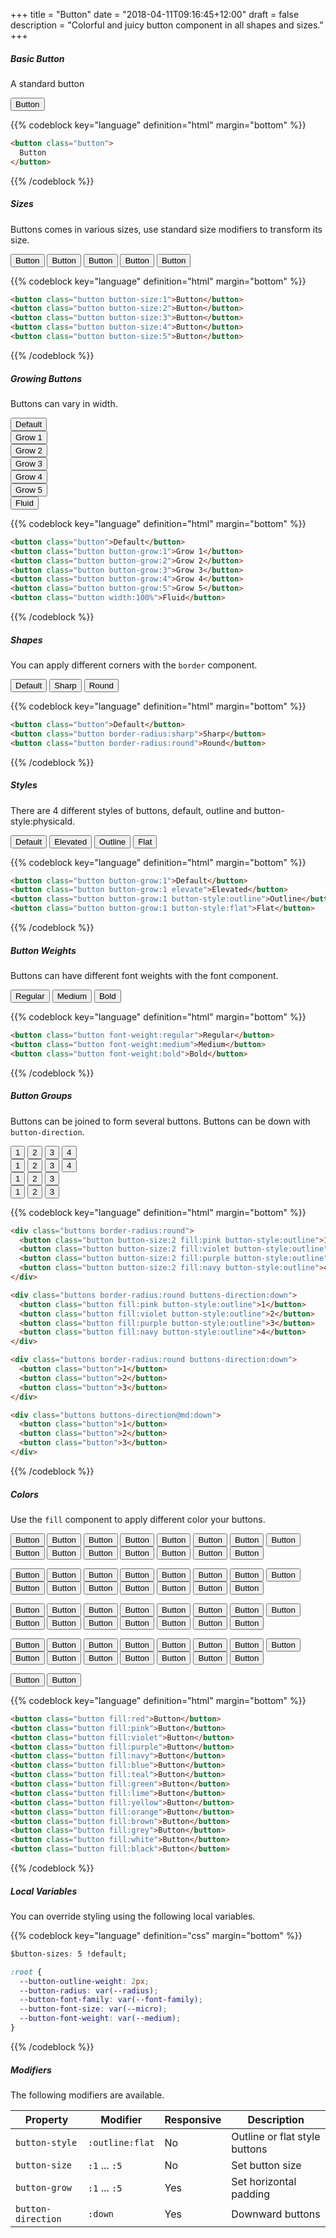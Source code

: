 +++
title = "Button"
date = "2018-04-11T09:16:45+12:00"
draft = false
description = "Colorful and juicy button component in all shapes and sizes."
+++
##### Basic Button

A standard button

<button class="button">Button</button>

{{% codeblock key="language" definition="html" margin="bottom" %}}
```html
<button class="button">
  Button
</button>
```
{{% /codeblock %}}

##### Sizes

Buttons comes in various sizes, use standard size modifiers to transform its size.

<div class="margin-bottom:2">
  <button class="button button-size:1">Button</button>
  <button class="button button-size:2">Button</button>
  <button class="button button-size:3">Button</button>
  <button class="button button-size:4">Button</button>
  <button class="button button-size:5">Button</button>
</div>

{{% codeblock key="language" definition="html" margin="bottom" %}}
```html
<button class="button button-size:1">Button</button>
<button class="button button-size:2">Button</button>
<button class="button button-size:3">Button</button>
<button class="button button-size:4">Button</button>
<button class="button button-size:5">Button</button>
```
{{% /codeblock %}}
##### Growing Buttons

Buttons can vary in width.

<div class="distribute-down:1 margin-bottom:2">
  <button class="button">Default</button><br>
  <button class="button button-grow:1">Grow 1</button><br>
  <button class="button button-grow:2">Grow 2</button><br>
  <button class="button button-grow:3">Grow 3</button><br>
  <button class="button button-grow:4">Grow 4</button><br>
  <button class="button button-grow:5">Grow 5</button><br>
  <button class="button width:100%">Fluid</button>
</div>

{{% codeblock key="language" definition="html" margin="bottom" %}}
```html
<button class="button">Default</button>
<button class="button button-grow:1">Grow 1</button>
<button class="button button-grow:2">Grow 2</button>
<button class="button button-grow:3">Grow 3</button>
<button class="button button-grow:4">Grow 4</button>
<button class="button button-grow:5">Grow 5</button>
<button class="button width:100%">Fluid</button>
```
{{% /codeblock %}}

##### Shapes

You can apply different corners with the `border` component.

<div class="margin-bottom:2">
  <button class="button">Default</button>
  <button class="button border-radius:sharp">Sharp</button>
  <button class="button border-radius:round">Round</button>
</div>

{{% codeblock key="language" definition="html" margin="bottom" %}}
```html
<button class="button">Default</button>
<button class="button border-radius:sharp">Sharp</button>
<button class="button border-radius:round">Round</button>
```
{{% /codeblock %}}

##### Styles

There are 4 different styles of buttons, default, outline and button-style:physicald.

<div class="margin-bottom:2">
  <button class="button button-grow:1 margin-bottom:2">Default</button>
  <button class="button button-grow:1 elevate margin-bottom:2">Elevated</button>
  <button class="button button-grow:1 button-style:outline margin-bottom:2">Outline</button>
  <button class="button button-grow:1 button-style:flat">Flat</button>
</div>

{{% codeblock key="language" definition="html" margin="bottom" %}}
```html
<button class="button button-grow:1">Default</button>
<button class="button button-grow:1 elevate">Elevated</button>
<button class="button button-grow:1 button-style:outline">Outline</button>
<button class="button button-grow:1 button-style:flat">Flat</button>
```
{{% /codeblock %}}

##### Button Weights

Buttons can have different font weights with the font component.

<div class="margin-bottom:2">
  <button class="button font-weight:regular">Regular</button>
  <button class="button font-weight:medium">Medium</button>
  <button class="button font-weight:bold">Bold</button>
</div>

{{% codeblock key="language" definition="html" margin="bottom" %}}
```html
<button class="button font-weight:regular">Regular</button>
<button class="button font-weight:medium">Medium</button>
<button class="button font-weight:bold">Bold</button>
```
{{% /codeblock %}}


##### Button Groups

Buttons can be joined to form several buttons. Buttons can be down with `button-direction`.

<div class="margin-bottom:2">
  <div class="buttons border-radius:round">
    <button class="button button-size:2 fill:pink button-style:outline">1</button>
    <button class="button button-size:2 fill:violet button-style:outline">2</button>
    <button class="button button-size:2 fill:purple button-style:outline">3</button>
    <button class="button button-size:2 fill:navy button-style:outline">4</button>
  </div>
</div>

<div class="margin-bottom:2">
  <div class="buttons border-radius:round buttons-direction:down">
    <button class="button fill:pink button-style:outline">1</button>
    <button class="button fill:violet button-style:outline">2</button>
    <button class="button fill:purple button-style:outline">3</button>
    <button class="button fill:navy button-style:outline">4</button>
  </div>
</div>

<div class="margin-bottom:2">
  <div class="buttons border-radius:round buttons-direction:down">
    <button class="button">1</button>
    <button class="button">2</button>
    <button class="button">3</button>
  </div>
</div>

<div class="margin-bottom:2">
  <div class="buttons buttons-direction@md:down">
    <button class="button">1</button>
    <button class="button">2</button>
    <button class="button">3</button>
  </div>
</div>

{{% codeblock key="language" definition="html" margin="bottom" %}}
```html
<div class="buttons border-radius:round">
  <button class="button button-size:2 fill:pink button-style:outline">1</button>
  <button class="button button-size:2 fill:violet button-style:outline">2</button>
  <button class="button button-size:2 fill:purple button-style:outline">3</button>
  <button class="button button-size:2 fill:navy button-style:outline">4</button>
</div>

<div class="buttons border-radius:round buttons-direction:down">
  <button class="button fill:pink button-style:outline">1</button>
  <button class="button fill:violet button-style:outline">2</button>
  <button class="button fill:purple button-style:outline">3</button>
  <button class="button fill:navy button-style:outline">4</button>
</div>

<div class="buttons border-radius:round buttons-direction:down">
  <button class="button">1</button>
  <button class="button">2</button>
  <button class="button">3</button>
</div>

<div class="buttons buttons-direction@md:down">
  <button class="button">1</button>
  <button class="button">2</button>
  <button class="button">3</button>
</div>
```
{{% /codeblock %}}

##### Colors

Use the `fill` component to apply different color your buttons.

<button class="button button-style:outline fill:red margin-bottom:2">Button</button>
<button class="button button-style:outline fill:pink margin-bottom:2">Button</button>
<button class="button button-style:outline fill:violet margin-bottom:2">Button</button>
<button class="button button-style:outline fill:purple margin-bottom:2">Button</button>
<button class="button button-style:outline fill:navy margin-bottom:2">Button</button>
<button class="button button-style:outline fill:blue margin-bottom:2">Button</button>
<button class="button button-style:outline fill:teal margin-bottom:2">Button</button>
<button class="button button-style:outline fill:green margin-bottom:2">Button</button>
<button class="button button-style:outline fill:lime margin-bottom:2">Button</button>
<button class="button button-style:outline fill:yellow margin-bottom:2">Button</button>
<button class="button button-style:outline fill:orange margin-bottom:2">Button</button>
<button class="button button-style:outline fill:brown margin-bottom:2">Button</button>
<button class="button button-style:outline fill:grey margin-bottom:2">Button</button>
<button class="button button-style:outline fill:white margin-bottom:2">Button</button>
<button class="button button-style:outline fill:black margin-bottom:2">Button</button>

<button class="button button-style:flat fill:red margin-bottom:2">Button</button>
<button class="button button-style:flat fill:pink margin-bottom:2">Button</button>
<button class="button button-style:flat fill:violet margin-bottom:2">Button</button>
<button class="button button-style:flat fill:purple margin-bottom:2">Button</button>
<button class="button button-style:flat fill:navy margin-bottom:2">Button</button>
<button class="button button-style:flat fill:blue margin-bottom:2">Button</button>
<button class="button button-style:flat fill:teal margin-bottom:2">Button</button>
<button class="button button-style:flat fill:green margin-bottom:2">Button</button>
<button class="button button-style:flat fill:lime margin-bottom:2">Button</button>
<button class="button button-style:flat fill:yellow margin-bottom:2">Button</button>
<button class="button button-style:flat fill:orange margin-bottom:2">Button</button>
<button class="button button-style:flat fill:brown margin-bottom:2">Button</button>
<button class="button button-style:flat fill:grey margin-bottom:2">Button</button>
<button class="button button-style:flat fill:white margin-bottom:2">Button</button>
<button class="button button-style:flat fill:black margin-bottom:2">Button</button>

<button class="button fill:red margin-bottom:2">Button</button>
<button class="button fill:pink margin-bottom:2">Button</button>
<button class="button fill:violet margin-bottom:2">Button</button>
<button class="button fill:purple margin-bottom:2">Button</button>
<button class="button fill:navy margin-bottom:2">Button</button>
<button class="button fill:blue margin-bottom:2">Button</button>
<button class="button fill:teal margin-bottom:2">Button</button>
<button class="button fill:green margin-bottom:2">Button</button>
<button class="button fill:lime margin-bottom:2">Button</button>
<button class="button fill:yellow margin-bottom:2">Button</button>
<button class="button fill:orange margin-bottom:2">Button</button>
<button class="button fill:brown margin-bottom:2">Button</button>
<button class="button fill:grey margin-bottom:2">Button</button>
<button class="button fill:white margin-bottom:2">Button</button>
<button class="button fill:black margin-bottom:2">Button</button>

<button class="button elevate fill:red margin-bottom:2">Button</button>
<button class="button elevate fill:pink margin-bottom:2">Button</button>
<button class="button elevate fill:violet margin-bottom:2">Button</button>
<button class="button elevate fill:purple margin-bottom:2">Button</button>
<button class="button elevate fill:navy margin-bottom:2">Button</button>
<button class="button elevate fill:blue margin-bottom:2">Button</button>
<button class="button elevate fill:teal margin-bottom:2">Button</button>
<button class="button elevate fill:green margin-bottom:2">Button</button>
<button class="button elevate fill:lime margin-bottom:2">Button</button>
<button class="button elevate fill:yellow margin-bottom:2">Button</button>
<button class="button elevate fill:orange margin-bottom:2">Button</button>
<button class="button elevate fill:brown margin-bottom:2">Button</button>
<button class="button elevate fill:grey margin-bottom:2">Button</button>
<button class="button elevate fill:white margin-bottom:2">Button</button>
<button class="button elevate fill:black margin-bottom:2">Button</button>

<button class="button fill:white elevate button-grow:5 border-radius:round color:grey-dark-1 margin-bottom:2">Button</button>
<button class="button fill:blue-light-1 elevate button-grow:5 border-radius:round margin-bottom:2">Button</button>

{{% codeblock key="language" definition="html" margin="bottom" %}}
```html
<button class="button fill:red">Button</button>
<button class="button fill:pink">Button</button>
<button class="button fill:violet">Button</button>
<button class="button fill:purple">Button</button>
<button class="button fill:navy">Button</button>
<button class="button fill:blue">Button</button>
<button class="button fill:teal">Button</button>
<button class="button fill:green">Button</button>
<button class="button fill:lime">Button</button>
<button class="button fill:yellow">Button</button>
<button class="button fill:orange">Button</button>
<button class="button fill:brown">Button</button>
<button class="button fill:grey">Button</button>
<button class="button fill:white">Button</button>
<button class="button fill:black">Button</button>
```
{{% /codeblock %}}

##### Local Variables

You can override styling using the following local variables.

{{% codeblock key="language" definition="css" margin="bottom" %}}
```css
$button-sizes: 5 !default;

:root {
  --button-outline-weight: 2px;
  --button-radius: var(--radius);
  --button-font-family: var(--font-family);
  --button-font-size: var(--micro);
  --button-font-weight: var(--medium);
}
```
{{% /codeblock %}}

##### Modifiers

The following modifiers are available.

<table class="table width:100% table:pile">
  <thead>
    <tr>
      <th>
        Property
      </th>
      <th>
        Modifier
      </th>
      <th>
        Responsive
      </th>
      <th>
        Description
      </th>
    </tr>
  </thead>
  <tr>
    <td data-label="Properties">
      <code>button-style</code>
    </td>
    <td data-label="Attributes">
      <code>:outline</code><code>:flat</code>
    </td>
    <td data-label="Responsive">
      No
    </td>
    <td class="row:reverse">
      Outline or flat style buttons
    </td>
  </tr>
  <tr>
    <td data-label="Properties">
      <code>button-size</code>
    </td>
    <td data-label="Attributes">
      <code>:1</code> ... <code>:5</code>
    </td>
    <td data-label="Responsive">
      No
    </td>
    <td class="row:reverse">
      Set button size
    </td>
  </tr>
  <tr>
    <td data-label="Properties">
      <code>button-grow</code>
    </td>
    <td data-label="Attributes">
      <code>:1</code> ... <code>:5</code>
    </td>
    <td data-label="Responsive">
      Yes
    </td>
    <td class="row:reverse">
      Set horizontal padding
    </td>
  </tr>
  <tr>
    <td data-label="Properties">
      <code>button-direction</code>
    </td>
    <td data-label="Attributes">
      <code>:down</code>
    </td>
    <td data-label="Responsive">
      Yes
    </td>
    <td class="row:reverse">
      Downward buttons
    </td>
  </tr>
</table>
